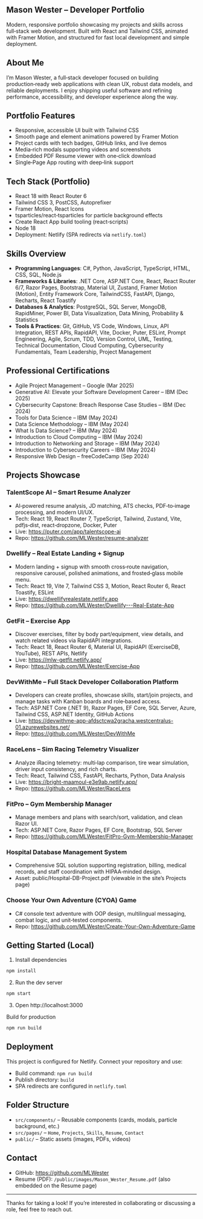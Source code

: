 ## Mason Wester – Developer Portfolio

Modern, responsive portfolio showcasing my projects and skills across full‑stack web development. Built with React and Tailwind CSS, animated with Framer Motion, and structured for fast local development and simple deployment.

## About Me

I’m Mason Wester, a full‑stack developer focused on building production‑ready web applications with clean UX, robust data models, and reliable deployments. I enjoy shipping useful software and refining performance, accessibility, and developer experience along the way.

## Portfolio Features

- Responsive, accessible UI built with Tailwind CSS
- Smooth page and element animations powered by Framer Motion
- Project cards with tech badges, GitHub links, and live demos
- Media‑rich modals supporting videos and screenshots
- Embedded PDF Resume viewer with one‑click download
- Single‑Page App routing with deep‑link support

## Tech Stack (Portfolio)

- React 18 with React Router 6
- Tailwind CSS 3, PostCSS, Autoprefixer
- Framer Motion, React Icons
- tsparticles/react‑tsparticles for particle background effects
- Create React App build tooling (react‑scripts)
- Node 18
- Deployment: Netlify (SPA redirects via `netlify.toml`)

## Skills Overview

- **Programming Languages**: C#, Python, JavaScript, TypeScript, HTML, CSS, SQL, Node.js
- **Frameworks & Libraries**: .NET Core, ASP.NET Core, React, React Router 6/7, Razor Pages, Bootstrap, Material UI, Zustand, Framer Motion (Motion), Entity Framework Core, TailwindCSS, FastAPI, Django, Recharts, React Toastify
- **Databases & Analytics**: PostgreSQL, SQL Server, MongoDB, RapidMiner, Power BI, Data Visualization, Data Mining, Probability & Statistics
- **Tools & Practices**: Git, GitHub, VS Code, Windows, Linux, API Integration, REST APIs, RapidAPI, Vite, Docker, Puter, ESLint, Prompt Engineering, Agile, Scrum, TDD, Version Control, UML, Testing, Technical Documentation, Cloud Computing, Cybersecurity Fundamentals, Team Leadership, Project Management

## Professional Certifications

- Agile Project Management – Google (Mar 2025)
- Generative AI: Elevate your Software Development Career – IBM (Dec 2025)
- Cybersecurity Capstone: Breach Response Case Studies – IBM (Dec 2024)
- Tools for Data Science – IBM (May 2024)
- Data Science Methodology – IBM (May 2024)
- What Is Data Science? – IBM (May 2024)
- Introduction to Cloud Computing – IBM (May 2024)
- Introduction to Networking and Storage – IBM (May 2024)
- Introduction to Cybersecurity Careers – IBM (May 2024)
- Responsive Web Design – freeCodeCamp (Sep 2024)

## Projects Showcase

### TalentScope AI – Smart Resume Analyzer
- AI‑powered resume analysis, JD matching, ATS checks, PDF‑to‑image processing, and modern UI/UX.
- Tech: React 19, React Router 7, TypeScript, Tailwind, Zustand, Vite, pdfjs‑dist, react‑dropzone, Docker, Puter
- Live: https://puter.com/app/talentscope-ai
- Repo: https://github.com/MLWester/resume-analyzer

### Dwellify – Real Estate Landing + Signup
- Modern landing + signup with smooth cross‑route navigation, responsive carousel, polished animations, and frosted‑glass mobile menu.
- Tech: React 19, Vite 7, Tailwind CSS 3, Motion, React Router 6, React Toastify, ESLint
- Live: https://dwellifyrealestate.netlify.app
- Repo: https://github.com/MLWester/Dwellify---Real-Estate-App

### GetFit – Exercise App
- Discover exercises, filter by body part/equipment, view details, and watch related videos via RapidAPI integrations.
- Tech: React 18, React Router 6, Material UI, RapidAPI (ExerciseDB, YouTube), REST APIs, Netlify
- Live: https://mlw-getfit.netlify.app/
- Repo: https://github.com/MLWester/Exercise-App

### DevWithMe – Full Stack Developer Collaboration Platform
- Developers can create profiles, showcase skills, start/join projects, and manage tasks with Kanban boards and role‑based access.
- Tech: ASP.NET Core (.NET 9), Razor Pages, EF Core, SQL Server, Azure, Tailwind CSS, ASP.NET Identity, GitHub Actions
- Live: https://devwithme-app-afdsctcwa2gracha.westcentralus-01.azurewebsites.net/
- Repo: https://github.com/MLWester/DevWithMe

### RaceLens – Sim Racing Telemetry Visualizer
- Analyze iRacing telemetry: multi‑lap comparison, tire wear simulation, driver input consistency, and rich charts.
- Tech: React, Tailwind CSS, FastAPI, Recharts, Python, Data Analysis
- Live: https://bright-maamoul-e3e9ab.netlify.app/
- Repo: https://github.com/MLWester/RaceLens

### FitPro – Gym Membership Manager
- Manage members and plans with search/sort, validation, and clean Razor UI.
- Tech: ASP.NET Core, Razor Pages, EF Core, Bootstrap, SQL Server
- Repo: https://github.com/MLWester/FitPro-Gym-Membership-Manager

### Hospital Database Management System
- Comprehensive SQL solution supporting registration, billing, medical records, and staff coordination with HIPAA‑minded design.
- Asset: public/Hospital-DB-Project.pdf (viewable in the site’s Projects page)

### Choose Your Own Adventure (CYOA) Game
- C# console text adventure with OOP design, multilingual messaging, combat logic, and unit‑tested components.
- Repo: https://github.com/MLWester/Create-Your-Own-Adventure-Game

## Getting Started (Local)

1) Install dependencies
```bash
npm install
```

2) Run the dev server
```bash
npm start
```

3) Open http://localhost:3000

Build for production
```bash
npm run build
```

## Deployment

This project is configured for Netlify. Connect your repository and use:
- Build command: `npm run build`
- Publish directory: `build`
- SPA redirects are configured in `netlify.toml`

## Folder Structure

- `src/components/` – Reusable components (cards, modals, particle background, etc.)
- `src/pages/` – `Home`, `Projects`, `Skills`, `Resume`, `Contact`
- `public/` – Static assets (images, PDFs, videos)

## Contact

- GitHub: https://github.com/MLWester
- Resume (PDF): `/public/images/Mason_Wester_Resume.pdf` (also embedded on the Resume page)

---

Thanks for taking a look! If you’re interested in collaborating or discussing a role, feel free to reach out.